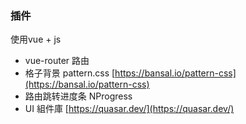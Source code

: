 ### 插件

使用vue + js

* vue-router 路由
* 格子背景 pattern.css [https://bansal.io/pattern-css](https://bansal.io/pattern-css)
* 路由跳转进度条 NProgress
* UI 組件庫  [https://quasar.dev/](https://quasar.dev/)
